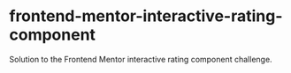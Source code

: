 # frontend-mentor-interactive-rating-component
Solution to the Frontend Mentor interactive rating component challenge.
